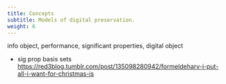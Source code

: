 ```yaml
---
title: Concepts
subtitle: Models of digital preservation.
weight: 6
---
```



info object, performance, significant properties, digital object 

- sig prop basis sets https://red3blog.tumblr.com/post/135098280942/formeldeharv-i-put-all-i-want-for-christmas-is
